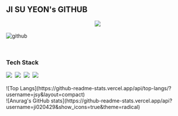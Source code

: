 ## JI SU YEON's GITHUB

<div align="center">
  <img src="![github](https://github.com/user-attachments/assets/16bcdc00-26a3-4a5a-b923-47f733f4eda6)" />&nbsp
</div>

![github](https://github.com/user-attachments/assets/81b71905-1d61-46b0-95c4-e1f12d405904)

<br>

<!--내용 부분-->
<h3 align="left">Tech Stack</h3>
<div align="left">
  <img src="https://img.shields.io/badge/html5-E34F26.svg?style=for-the-badge&logo=html5&logoColor=white" />&nbsp
  <img src="https://img.shields.io/badge/css3-1572B6.svg?style=for-the-badge&logo=css3&logoColor=white" />&nbsp
  <img src="https://img.shields.io/badge/javascript-F7DF1E.svg?style=for-the-badge&logo=javascript&logoColor=20232a" />&nbsp
  <img src="https://img.shields.io/badge/react-20232a.svg?style=for-the-badge&logo=react&logoColor=61DAFB" />&nbsp
</div>

<br>
![Top Langs](https://github-readme-stats.vercel.app/api/top-langs/?username=jsy&layout=compact)
<br>
![Anurag's GitHub stats](https://github-readme-stats.vercel.app/api?username=ji020429&show_icons=true&theme=radical)
